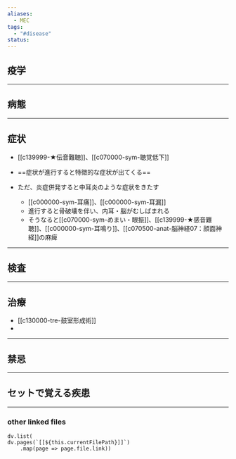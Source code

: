 ```yaml
---
aliases:
  - MEC
tags:
  - "#disease"
status:
---
```

## 疫学
---
## 病態
---
## 症状
- [[c139999-★伝音難聴]]、[[c070000-sym-聴覚低下]]

- ==症状が進行すると特徴的な症状が出てくる==
- ただ、炎症併発すると中耳炎のような症状をきたす
	- [[c000000-sym-耳痛]]、[[c000000-sym-耳漏]]
	- 進行すると骨破壊を伴い、内耳・脳がむしばまれる
	- そうなると[[c070000-sym-めまい・眼振]]、[[c139999-★感音難聴]]、[[c000000-sym-耳鳴り]]、[[c070500-anat-脳神経07：顔面神経]]の麻痺
---
## 検査
---
## 治療
- [[c130000-tre-鼓室形成術]]
- 
---
## 禁忌
---
## セットで覚える疾患
---
### other linked files
```dataviewjs
dv.list(
dv.pages(`[[${this.currentFilePath}]]`)
	.map(page => page.file.link))
```